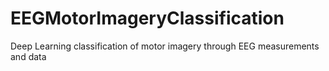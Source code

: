 # EEGMotorImageryClassification
Deep Learning classification of motor imagery through EEG measurements and data
